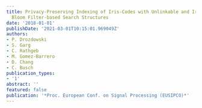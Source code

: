 ```yaml
---
title: Privacy-Preserving Indexing of Iris-Codes with Unlinkable and Irreversible
  Bloom Filter-based Search Structures
date: '2018-01-01'
publishDate: '2021-03-01T10:15:01.969049Z'
authors:
- P. Drozdowski
- S. Garg
- C. Rathgeb
- M. Gomez-Barrero
- D. Chang
- C. Busch
publication_types:
- '1'
abstract: ''
featured: false
publication: '*Proc. European Conf. on Signal Processing (EUSIPCO)*'
---
```


